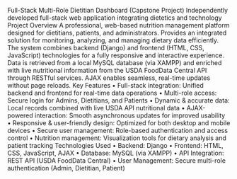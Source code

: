 Full-Stack Multi-Role Dietitian Dashboard (Capstone Project)
Independently developed full-stack web application integrating dietetics and technology
Project Overview
A professional, web-based nutrition management platform designed for dietitians, patients, and administrators. Provides an integrated solution for monitoring, analyzing, and managing dietary data efficiently. The system combines backend (Django) and frontend (HTML, CSS, JavaScript) technologies for a fully responsive and interactive experience. Data is retrieved from a local MySQL database (via XAMPP) and enriched with live nutritional information from the USDA FoodData Central API through RESTful services. AJAX enables seamless, real-time updates without page reloads.
Key Features
•	Full-stack integration: Unified backend and frontend for real-time data operations
•	Multi-role access: Secure login for Admins,  Dietitians, and Patients
•	Dynamic & accurate data: Local records combined with live USDA API nutritional data
•	AJAX-powered interaction: Smooth asynchronous updates for improved usability
•	Responsive & user-friendly design: Optimized for both desktop and mobile devices
•	Secure user management: Role-based authentication and access control
•	Nutrition management: Visualization tools for dietary analysis and patient tracking
Technologies Used
•	Backend: Django
•	Frontend: HTML, CSS, JavaScript, AJAX
•	Database: MySQL (via XAMPP)
•	API Integration: REST API (USDA FoodData Central)
•	User Management: Secure multi-role authentication (Admin, Dietitian, Patient)


